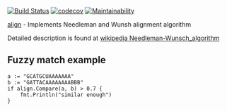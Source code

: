 [![Build Status](https://travis-ci.org/gregoryv/align.svg?branch=master)](https://travis-ci.org/gregoryv/align)
[![codecov](https://codecov.io/gh/gregoryv/align/branch/master/graph/badge.svg)](https://codecov.io/gh/gregoryv/align)
[![Maintainability](https://api.codeclimate.com/v1/badges/26244c26015ebba7f5f0/maintainability)](https://codeclimate.com/github/gregoryv/align/maintainability)

[align](https://godoc.org/github.com/gregoryv/align) - Implements Needleman and Wunsh alignment algorithm

Detailed description is found at [wikipedia Needleman-Wunsch_algorithm](https://en.wikipedia.org/wiki/Needleman%E2%80%93Wunsch_algorithm)

## Fuzzy match example

    a := "GCATGCUAAAAAAA"
    b := "GATTACAAAAAAAABBB"
    if align.Compare(a, b) > 0.7 {
        fmt.Println("similar enough")
    }
